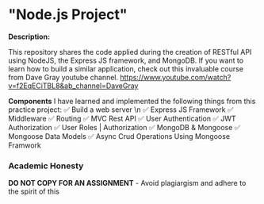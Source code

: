 # "Node.js Project"

**Description:**

This repository shares the code applied during the creation of RESTful API using NodeJS, the Express JS framework, and MongoDB.
If you want to learn how to build a similar application, check out this invaluable course from Dave Gray youtube channel.
https://www.youtube.com/watch?v=f2EqECiTBL8&ab_channel=DaveGray

**Components**
I have learned and implemented the following things from this practice project:
✅ Build a web server \n
✅ Express JS Framework
✅ Middleware
✅ Routing
✅ MVC Rest API
✅ User Authentication
✅ JWT Authorization
✅ User Roles | Authorization
✅ MongoDB & Mongoose
✅ Mongoose Data Models
✅ Async Crud Operations Using Mongoose Framwork

### Academic Honesty
**DO NOT COPY FOR AN ASSIGNMENT** - Avoid plagiargism and adhere to the spirit of this 
